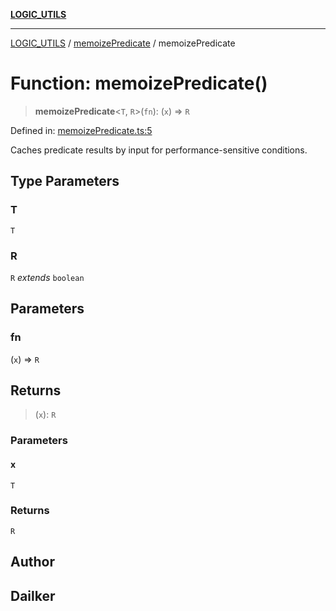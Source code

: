 [**LOGIC_UTILS**](../../README.md)

***

[LOGIC_UTILS](../../README.md) / [memoizePredicate](../README.md) / memoizePredicate

# Function: memoizePredicate()

> **memoizePredicate**\<`T`, `R`\>(`fn`): (`x`) => `R`

Defined in: [memoizePredicate.ts:5](https://github.com/dailker/everyutil/blob/483b8bac7542bbca68c14daba34579f97fabc512/src/logic/memoizePredicate.ts#L5)

Caches predicate results by input for performance-sensitive conditions.

## Type Parameters

### T

`T`

### R

`R` *extends* `boolean`

## Parameters

### fn

(`x`) => `R`

## Returns

> (`x`): `R`

### Parameters

#### x

`T`

### Returns

`R`

## Author

## Dailker
